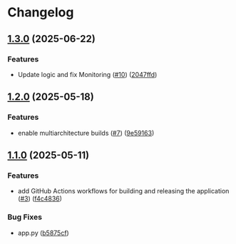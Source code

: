 # Changelog

## [1.3.0](https://github.com/remla25-team3/app-service/compare/v1.2.0...v1.3.0) (2025-06-22)


### Features

* Update logic and fix Monitoring ([#10](https://github.com/remla25-team3/app-service/issues/10)) ([2047ffd](https://github.com/remla25-team3/app-service/commit/2047ffd29fcb4f8e16b84d2a291c131fdedbf7a2))

## [1.2.0](https://github.com/remla25-team3/app-service/compare/v1.1.0...v1.2.0) (2025-05-18)


### Features

* enable multiarchitecture builds ([#7](https://github.com/remla25-team3/app-service/issues/7)) ([9e59163](https://github.com/remla25-team3/app-service/commit/9e59163496f368fdbeadb4daead7439cc1633da5))

## [1.1.0](https://github.com/remla25-team3/app-service/compare/v1.0.0...v1.1.0) (2025-05-11)


### Features

* add GitHub Actions workflows for building and releasing the application ([#3](https://github.com/remla25-team3/app-service/issues/3)) ([f4c4836](https://github.com/remla25-team3/app-service/commit/f4c4836b568b7dafa507a15dba55e382e13ea895))


### Bug Fixes

* app.py ([b5875cf](https://github.com/remla25-team3/app-service/commit/b5875cfb88340a614f170e7ecd95d27a20d50278))
